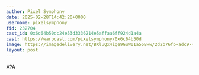 ```yaml
---
author: Pixel Symphony
date: 2025-02-28T14:42:20+0000
username: pixelsymphony
fid: 232704
cast_id: 0x6c64b50dc24e53d3336214e5affaa6ff924d1a4a
cast: https://warpcast.com/pixelsymphony/0x6c64b50d
image: https://imagedelivery.net/BXluQx4ige9GuW0Ia56BHw/2d2b76fb-adc9-40c4-29ec-017e7286e000/original
layout: post
---
```

A?A  

<img src='https://imagedelivery.net/BXluQx4ige9GuW0Ia56BHw/2d2b76fb-adc9-40c4-29ec-017e7286e000/original' alt='' referrerpolicy='no-referrer'/>